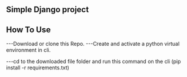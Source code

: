 ## Simple Django project

## How To Use

---Download or clone this Repo.
---Create and activate a python virtual environment in cli.

---cd to the downloaded file folder and run this command on the cli
(pip install -r requirements.txt)
